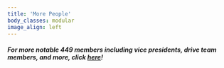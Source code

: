 ```yaml
---
title: 'More People'
body_classes: modular
image_align: left
---
```


##### For more notable 449 members including vice presidents, drive team members, and more, click [here](https://docs.google.com/document/d/12Iu82_nl8D56Zx_lIF8gpEJkXSUtntrcIw3eJ8mMJo8/edit?usp=sharing)!